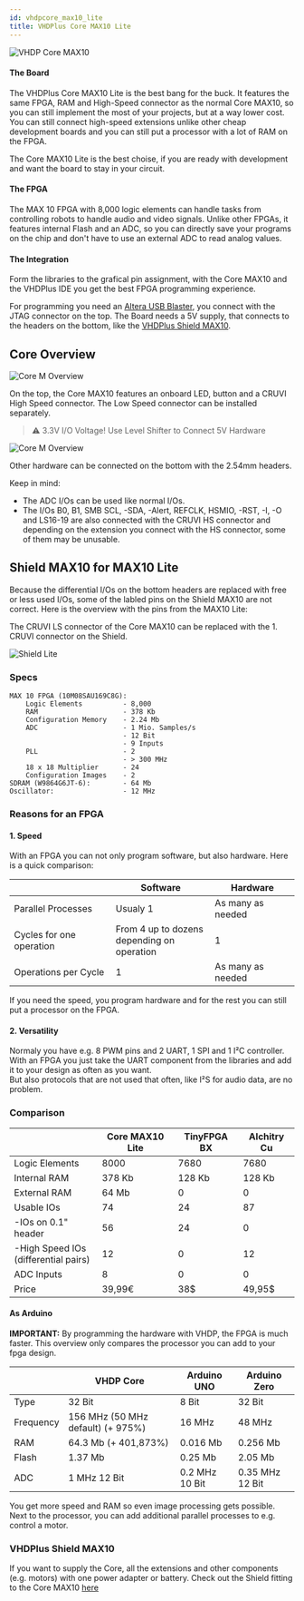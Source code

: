 ```yaml
---
id: vhdpcore_max10_lite
title: VHDPlus Core MAX10 Lite
---
```


![VHDP Core MAX10](/img/vhdpcorel/Core_MAX10_Lite.png)

#### The Board
The VHDPlus Core MAX10 Lite is the best bang for the buck. It features the same FPGA, RAM and High-Speed connector as the normal Core MAX10, so you can still implement the most of your projects, but at a way lower cost.<br/>
You can still connect high-speed extensions unlike other cheap development boards and you can still put a processor with a lot of RAM on the FPGA.

The Core MAX10 Lite is the best choise, if you are ready with development and want the board to stay in your circuit.

#### The FPGA
The MAX 10 FPGA with 8,000 logic elements can handle tasks from controlling robots to handle audio and video signals. Unlike other FPGAs, it features internal Flash and an ADC, so you can directly save your programs on the chip and don't have to use an external ADC to read analog values.

#### The Integration
Form the libraries to the grafical pin assignment, with the Core MAX10 and the VHDPlus IDE you get the best FPGA programming experience. 

For programming you need an [Altera USB Blaster](https://amzn.to/2YsDeGZ), you connect with the JTAG connector on the top.
The Board needs a 5V supply, that connects to the headers on the bottom, like the [VHDPlus Shield MAX10](/docs/components/shield_max10).

## Core Overview
![Core M Overview](/img/vhdpcorel/Top_labled_ic.png)

On the top, the Core MAX10 features an onboard LED, button and a CRUVI High Speed connector. The Low Speed connector can be installed separately.<br/>

> :warning: 3.3V I/O Voltage! Use Level Shifter to Connect 5V Hardware

![Core M Overview](/img/vhdpcorel/Bottom_labled.png)

Other hardware can be connected on the bottom with the 2.54mm headers.

Keep in mind: 
- The ADC I/Os can be used like normal I/Os.
- The I/Os B0, B1, SMB SCL, -SDA, -Alert, REFCLK, HSMIO, -RST, -I, -O and LS16-19 are also connected with the CRUVI HS connector and depending on the extension you connect with the HS connector, some of them may be unusable.

## Shield MAX10 for MAX10 Lite

Because the differential I/Os on the bottom headers are replaced with free or less used I/Os, some of the labled pins on the Shield MAX10 are not correct. Here is the overview with the pins from the MAX10 Lite:

The CRUVI LS connector of the Core MAX10 can be replaced with the 1. CRUVI connector on the Shield. 

![Shield Lite](/img/vhdpcorel/Shield.png)

### Specs

    MAX 10 FPGA (10M08SAU169C8G):
        Logic Elements          - 8,000
        RAM                     - 378 Kb
        Configuration Memory    - 2.24 Mb
        ADC                     - 1 Mio. Samples/s
                                - 12 Bit
                                - 9 Inputs
        PLL                     - 2
                                - > 300 MHz
        18 x 18 Multiplier      - 24
        Configuration Images    - 2
    SDRAM (W9864G6JT-6):        - 64 Mb
    Oscillator:                 - 12 MHz

### Reasons for an FPGA

#### 1. Speed
With an FPGA you can not only program software, but also hardware. Here is a quick comparison:

|                        |Software                                      |Hardware         |
|------------------------|----------------------------------------------|-----------------|
|Parallel Processes      |Usualy 1                                      |As many as needed|
|Cycles for one operation|From 4 up to dozens<br/>depending on operation|1                |
|Operations per Cycle    |1                                             |As many as needed|

If you need the speed, you program hardware and for the rest you can still put a processor on the FPGA.

#### 2. Versatility
Normaly you have e.g. 8 PWM pins and 2 UART, 1 SPI and 1 I²C controller. With an FPGA you just take the UART component from the libraries and add it to your design as often as you want. <br/>
But also protocols that are not used that often, like I²S for audio data, are no problem.

### Comparison

|                                            | Core MAX10 Lite | TinyFPGA BX | Alchitry Cu |
|--------------------------------------------|-----------------|-------------|-------------|
| Logic Elements                             | 8000            | 7680        | 7680        |
| Internal RAM                               | 378 Kb          | 128 Kb      | 128 Kb      |
| External RAM                               | 64 Mb           | 0           | 0           |
| Usable IOs                                 | 74              | 24          | 87          |
| -IOs on 0.1" header                        | 56              | 24          | 0           |
| -High Speed IOs <br/> (differential pairs) | 12              | 0           | 12          |
| ADC Inputs                                 | 8               | 0           | 0           |
| Price                                      | 39,99€          | 38$         | 49,95$      |

#### As Arduino
**IMPORTANT:** By programming the hardware with VHDP, the FPGA is much faster. This overview only compares the processor you can add to your fpga design.

|           | VHDP Core                         | Arduino UNO    | Arduino Zero    |
|-----------|-----------------------------------|----------------|-----------------|
| Type      | 32 Bit                            | 8 Bit          | 32 Bit          |
| Frequency | 156 MHz (50 MHz default) (+ 975%) | 16 MHz         | 48 MHz          |
| RAM       | 64.3 Mb (+ 401,873%)              | 0.016 Mb       | 0.256 Mb        |
| Flash     | 1.37 Mb                           | 0.25 Mb        | 2.05 Mb         |
| ADC       | 1 MHz 12 Bit                      | 0.2 MHz 10 Bit | 0.35 MHz 12 Bit |

You get more speed and RAM so even image processing gets possible. Next to the processor, you can add additional parallel processes to e.g. control a motor.

### VHDPlus Shield MAX10
If you want to supply the Core, all the extensions and other components (e.g. motors) with one power adapter or battery. Check out the Shield fitting to the Core MAX10 [here](/docs/components/shield_max10)
